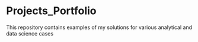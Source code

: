 # Projects_Portfolio
This repository contains examples of my solutions for various analytical and data science cases
